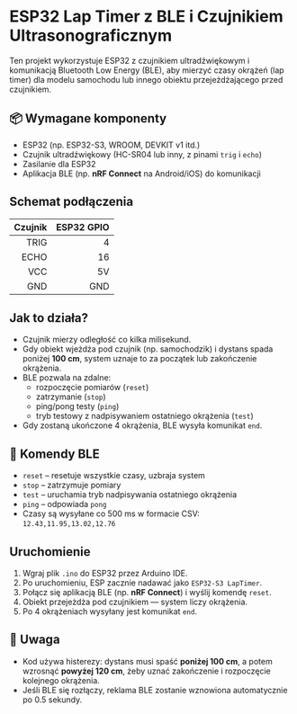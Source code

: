 # ESP32 Lap Timer z BLE i Czujnikiem Ultrasonograficznym

Ten projekt wykorzystuje ESP32 z czujnikiem ultradźwiękowym i komunikacją Bluetooth Low Energy (BLE), aby mierzyć czasy okrążeń (lap timer) dla modelu samochodu lub innego obiektu przejeżdżającego przed czujnikiem.

## 📦 Wymagane komponenty
- ESP32 (np. ESP32-S3, WROOM, DEVKIT v1 itd.)
- Czujnik ultradźwiękowy (HC-SR04 lub inny, z pinami `trig` i `echo`)
- Zasilanie dla ESP32
- Aplikacja BLE (np. **nRF Connect** na Android/iOS) do komunikacji

## Schemat podłączenia
| Czujnik | ESP32 GPIO |
|--------:|-----------:|
| TRIG    | 4          |
| ECHO    | 16         |
| VCC     | 5V         |
| GND     | GND        |

## Jak to działa?

- Czujnik mierzy odległość co kilka milisekund.
- Gdy obiekt wjeżdża pod czujnik (np. samochodzik) i dystans spada poniżej **100 cm**, system uznaje to za początek lub zakończenie okrążenia.
- BLE pozwala na zdalne:
  - rozpoczęcie pomiarów (`reset`)
  - zatrzymanie (`stop`)
  - ping/pong testy (`ping`)
  - tryb testowy z nadpisywaniem ostatniego okrążenia (`test`)
- Gdy zostaną ukończone 4 okrążenia, BLE wysyła komunikat `end`.

## 📲 Komendy BLE

- `reset` – resetuje wszystkie czasy, uzbraja system
- `stop` – zatrzymuje pomiary
- `test` – uruchamia tryb nadpisywania ostatniego okrążenia
- `ping` – odpowiada `pong`
- Czasy są wysyłane co 500 ms w formacie CSV: `12.43,11.95,13.02,12.76`

## Uruchomienie
1. Wgraj plik `.ino` do ESP32 przez Arduino IDE.
2. Po uruchomieniu, ESP zacznie nadawać jako `ESP32-S3 LapTimer`.
3. Połącz się aplikacją BLE (np. **nRF Connect**) i wyślij komendę `reset`.
4. Obiekt przejeżdża pod czujnikiem — system liczy okrążenia.
5. Po 4 okrążeniach wysyłany jest komunikat `end`.

## 📌 Uwaga
- Kod używa histerezy: dystans musi spaść **poniżej 100 cm**, a potem wzrosnąć **powyżej 120 cm**, żeby uznać zakończenie i rozpoczęcie kolejnego okrążenia.
- Jeśli BLE się rozłączy, reklama BLE zostanie wznowiona automatycznie po 0.5 sekundy.


